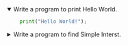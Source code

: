<details open>
<summary>Write a program to print Hello World.</summary>
<p>

```python
    print("Hello World!");
```

</p>
</details>

<details>
<summary open>Write a program to find Simple Interst.</summary>
<p>

```python
# Simple Interest = (P * R * T) / 100
# P = Principal amount
# R = Rate of interest
# T = Time (in years)

def calculate_simple_interest(principal, rate, time):
    simple_interest = (principal * rate * time) / 100
    return simple_interest

# Taking user input
p = float(input("Enter the Principal amount: "))
r = float(input("Enter the Rate of interest (%): "))
t = float(input("Enter the Time (in years): "))

# Calculating simple interest
si = calculate_simple_interest(p, r, t)

# Display result
print(f"Simple Interest = {si}")

```

</p>
</details> 

